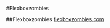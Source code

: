 #Flexboxzombies 

##Flexboxzombies
[flexboxzombies.com](http://flexboxzombies.com/p/flexbox-zombies)
